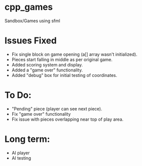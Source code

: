 # cpp_games
Sandbox/Games using sfml


# Issues Fixed

* Fix single block on game opening (a[] array wasn't initialized).
* Pieces start falling in middle as per original game.
* Added scoring system and display.
* Added a "game over" functionality.
* Added "debug" box for initial testing of coordinates.

# To Do:

* "Pending" piece (player can see next piece).
* Fix "game over" functionality
* Fix issue with pieces overlapping near top of play area.

# Long term:

* AI player 
* AI testing